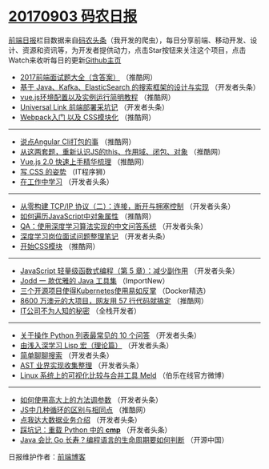 # [20170903 码农日报](https://toutiao.qdkfweb.cn/date/2017/09/03)

[前端日报](https://qdkfweb.cn/c/news)栏目数据来自[码农头条](https://toutiao.qdkfweb.cn/)（我开发的爬虫），每日分享前端、移动开发、设计、资源和资讯等，为开发者提供动力，点击Star按钮来关注这个项目，点击Watch来收听每日的更新[Github主页](https://github.com/kujian/frontendDaily)
* [2017前端面试题大全（含答案）](https://toutiao.qdkfweb.cn/49928.html) （推酷网）
* [基于 Java、Kafka、ElasticSearch 的搜索框架的设计与实现](https://toutiao.qdkfweb.cn/49948.html) （开发者头条）
* [vue.js环境配置以及实例运行简明教程](https://toutiao.qdkfweb.cn/49934.html) （推酷网）
* [Universal Link 前端部署采坑记](https://toutiao.qdkfweb.cn/49958.html) （开发者头条）
* [Webpack入门 以及 CSS模块化](https://toutiao.qdkfweb.cn/49925.html) （推酷网）

***
* [说点Angular Cli打包的事](https://toutiao.qdkfweb.cn/49929.html) （推酷网）
* [从这两套题，重新认识JS的this、作用域、闭包、对象](https://toutiao.qdkfweb.cn/49931.html) （推酷网）
* [Vue.js 2.0 快速上手精华梳理](https://toutiao.qdkfweb.cn/49926.html) （推酷网）
* [写 CSS 的姿势](https://toutiao.qdkfweb.cn/50004.html) （IT程序狮）
* [在工作中学习](https://toutiao.qdkfweb.cn/49975.html) （开发者头条）

***
* [从零构建 TCP/IP 协议（二）：连接，断开与拥塞控制](https://toutiao.qdkfweb.cn/49953.html) （开发者头条）
* [如何遍历JavaScript中对象属性](https://toutiao.qdkfweb.cn/49933.html) （推酷网）
* [QA：使用深度学习算法实现的中文问答系统](https://toutiao.qdkfweb.cn/49956.html) （开发者头条）
* [深度学习岗位面试问题整理笔记](https://toutiao.qdkfweb.cn/49957.html) （开发者头条）
* [开始CSS模块](https://toutiao.qdkfweb.cn/49927.html) （推酷网）

***
* [JavaScript 轻量级函数式编程（第 5 章）：减少副作用](https://toutiao.qdkfweb.cn/49978.html) （开发者头条）
* [Jodd 一 款优雅的 Java 工具集](https://toutiao.qdkfweb.cn/49998.html) （ImportNew）
* [三个开源项目使得Kubernetes使用易如反掌](https://toutiao.qdkfweb.cn/49999.html) （Docker精选）
* [8600 万澳元的大项目，网友用 57 行代码就搞定](https://toutiao.qdkfweb.cn/49935.html) （推酷网）
* [IT公司不为人知的秘密](https://toutiao.qdkfweb.cn/50000.html) （全栈开发者）

***
* [关于操作 Python 列表最常见的 10 个问答](https://toutiao.qdkfweb.cn/49949.html) （开发者头条）
* [由浅入深学习 Lisp 宏（理论篇）](https://toutiao.qdkfweb.cn/49960.html) （开发者头条）
* [简单聊聊搜索](https://toutiao.qdkfweb.cn/49950.html) （开发者头条）
* [AST 业界实现收集整理](https://toutiao.qdkfweb.cn/49976.html) （开发者头条）
* [Linux 系统上的可视化比较与合并工具 Meld](https://toutiao.qdkfweb.cn/50008.html) （伯乐在线官方微博）

***
* [如何使用高大上的方法调参数](https://toutiao.qdkfweb.cn/49954.html) （开发者头条）
* [JS中几种循环的区别与相同点](https://toutiao.qdkfweb.cn/49932.html) （推酷网）
* [点我达大数据业务介绍](https://toutiao.qdkfweb.cn/49955.html) （开发者头条）
* [踩坑记：重载 Python 中的 __cmp__](https://toutiao.qdkfweb.cn/49959.html) （开发者头条）
* [Java 会比 Go 长寿？编程语言的生命周期要如何判断](https://toutiao.qdkfweb.cn/50006.html) （开源中国）

日报维护作者：[前端博客](https://qdkfweb.cn/) 